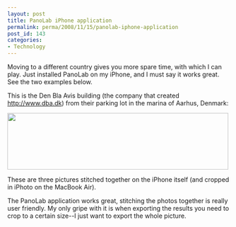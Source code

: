 ```yaml
---
layout: post
title: PanoLab iPhone application
permalink: perma/2008/11/15/panolab-iphone-application
post_id: 143
categories: 
- Technology
---
```


Moving to a different country gives you more spare time, with which I can play.
Just installed PanoLab on my iPhone, and I must say it works great. See the two
examples below.

This is the Den Bla Avis building (the company that created http://www.dba.dk)
from their parking lot in the marina of Aarhus, Denmark:

<a href="{{site.baseurl}}/wp-content/img_0128.jpg"><img src="{{site.baseurl}}/wp-content/img_0128.jpg" alt="" title="img_0128" width="500" height="128" /></a>

These are three pictures stitched together on the iPhone itself (and cropped in
iPhoto on the MacBook Air).

The PanoLab application works great, stitching the photos together is really
user friendly. My only gripe with it is when exporting the results you need to
crop to a certain size--I just want to export the whole picture.

